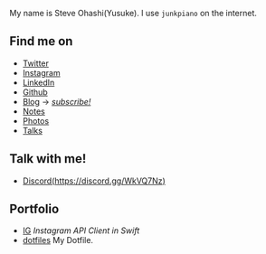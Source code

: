 <!-- ## Welcome to GitHub Pages

You can use the [editor on GitHub](https://github.com/yuchan/yuchan.github.io/edit/master/index.md) to maintain and preview the content for your website in Markdown files.

Whenever you commit to this repository, GitHub Pages will run [Jekyll](https://jekyllrb.com/) to rebuild the pages in your site, from the content in your Markdown files.

### Markdown

Markdown is a lightweight and easy-to-use syntax for styling your writing. It includes conventions for

```markdown
Syntax highlighted code block

# Header 1
## Header 2
### Header 3

- Bulleted
- List

1. Numbered
2. List

**Bold** and _Italic_ and `Code` text

[Link](url) and ![Image](src)
```

For more details see [GitHub Flavored Markdown](https://guides.github.com/features/mastering-markdown/).

### Jekyll Themes

Your Pages site will use the layout and styles from the Jekyll theme you have selected in your [repository settings](https://github.com/yuchan/yuchan.github.io/settings). The name of this theme is saved in the Jekyll `_config.yml` configuration file.

### Support or Contact

Having trouble with Pages? Check out our [documentation](https://help.github.com/categories/github-pages-basics/) or [contact support](https://github.com/contact) and we’ll help you sort it out.
 -->

My name is Steve Ohashi(Yusuke). I use `junkpiano` on the internet.

## Find me on 

- [Twitter](https://twitter.com/junkpiano)
- [Instagram](https://instagram.com/junkpiano)
- [LinkedIn](https://www.linkedin.com/in/yusukeohashi)
- [Github](https://github.com/junkpiano)
- [Blog](/blog) -> *[subscribe!](https://blog.junkpiano.me/feed/)*
- [Notes](/notes)
- [Photos](https://500px.com/junkpiano)
- [Talks](/talks)

## Talk with me!

- [Discord(https://discord.gg/WkVQ7Nz)](https://discord.gg/WkVQ7Nz)

## Portfolio

- [IG](/IG) *Instagram API Client in Swift*
- [dotfiles](/dotfiles) My Dotfile.
